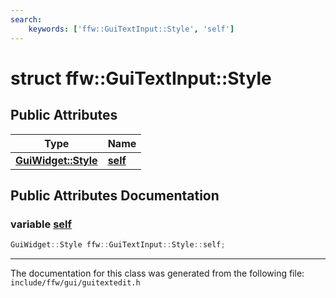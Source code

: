 ```yaml
---
search:
    keywords: ['ffw::GuiTextInput::Style', 'self']
---
```


# struct ffw::GuiTextInput::Style

## Public Attributes

|Type|Name|
|-----|-----|
|**[GuiWidget::Style](structffw_1_1_gui_widget_1_1_style.md)**|[**self**](structffw_1_1_gui_text_input_1_1_style.md#1ae1cc40c71b61bf641991a1b9684a9db0)|


## Public Attributes Documentation

### variable <a id="1ae1cc40c71b61bf641991a1b9684a9db0" href="#1ae1cc40c71b61bf641991a1b9684a9db0">self</a>

```cpp
GuiWidget::Style ffw::GuiTextInput::Style::self;
```





----------------------------------------
The documentation for this class was generated from the following file: `include/ffw/gui/guitextedit.h`
